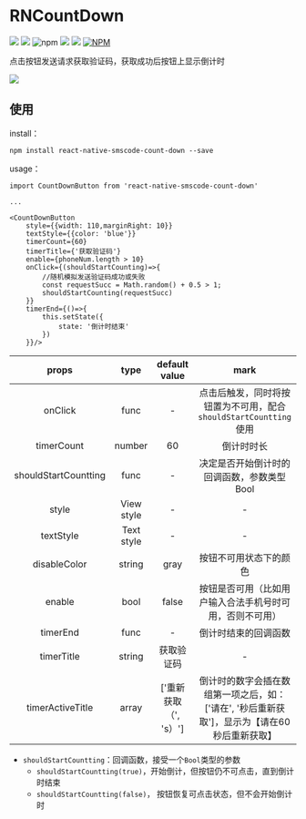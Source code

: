 # RNCountDown
[![](https://img.shields.io/travis/yongqianvip/RNCountDown.svg?style=flat-square)](https://travis-ci.org/yongqianvip/RNCountDown)
![](https://img.shields.io/github/release/yongqianvip/RNCountDown.svg?style=flat-square)
![npm](https://img.shields.io/npm/v/react-native-smscode-count-down.svg?style=flat-square)
![](https://img.shields.io/npm/dy/react-native-smscode-count-down.svg?style=flat-square)
![](https://img.shields.io/badge/LICENSE-MIT-blue.svg?style=flat-square)
[![NPM](https://nodei.co/npm/react-native-smscode-count-down.png?downloads=true)](https://nodei.co/npm/react-native-smscode-count-down/)

点击按钮发送请求获取验证码，获取成功后按钮上显示倒计时  

![](http://7xp7q7.com1.z0.glb.clouddn.com/image/jianshu/RN/countdown.gif)
## 使用
install：

	npm install react-native-smscode-count-down --save

usage：

	import CountDownButton from 'react-native-smscode-count-down'
	
	...
	
	<CountDownButton
		style={{width: 110,marginRight: 10}}
		textStyle={{color: 'blue'}}
		timerCount={60}
		timerTitle={'获取验证码'}
		enable={phoneNum.length > 10}
		onClick={(shouldStartCounting)=>{
			//随机模拟发送验证码成功或失败
			const requestSucc = Math.random() + 0.5 > 1; 
      		shouldStartCounting(requestSucc)
		}}
		timerEnd={()=>{
			this.setState({
				state: '倒计时结束'
			})
		}}/>
		

|props|type|default value|mark|
|:---:|:---:|:---:|:---:|
| onClick|func|-|点击后触发，同时将按钮置为不可用，配合`shouldStartCountting` 使用|
| timerCount|number|60|倒计时时长|
| shouldStartCountting|func|-|决定是否开始倒计时的回调函数，参数类型Bool|
| style|View style|-|-|
| textStyle |Text style|-|-|
| disableColor |string|gray|按钮不可用状态下的颜色|
| enable |bool|false|按钮是否可用（比如用户输入合法手机号时可用，否则不可用）|
| timerEnd |func|-|倒计时结束的回调函数|
| timerTitle |string|获取验证码|-|
| timerActiveTitle |array|['重新获取（', 's）']|倒计时的数字会插在数组第一项之后，如：['请在', '秒后重新获取']，显示为【请在60秒后重新获取】|


- `shouldStartCountting`：回调函数，接受一个`Bool`类型的参数
	* `shouldStartCountting(true)`，开始倒计，但按钮仍不可点击，直到倒计时结束
	* `shouldStartCountting(false)`， 按钮恢复可点击状态，但不会开始倒计时
